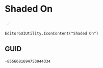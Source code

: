# Shaded On
![](/img/Shaded%20On.png)

``` CSharp
EditorGUIUtility.IconContent("Shaded On")
```
## GUID
```
-8556681694753944334
```
